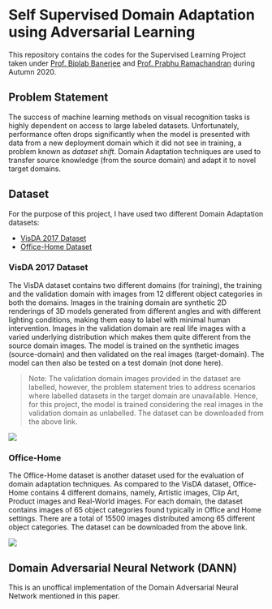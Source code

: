 # Self Supervised Domain Adaptation using Adversarial Learning
This repository contains the codes for the Supervised Learning Project taken under [Prof. Biplab Banerjee](https://biplab-banerjee.github.io/) and [Prof. Prabhu Ramachandran](https://www.aero.iitb.ac.in/~prabhu/) during Autumn 2020. 

## Problem Statement
The success of machine learning methods on visual recognition tasks is highly dependent on access to large labeled datasets. Unfortunately, performance often drops significantly when the model is presented with data from a new deployment domain which it did not see in training, a problem known as _dataset shift_. Domain Adaptation techniques are used to transfer source knowledge (from the source domain) and adapt it to novel target domains.

## Dataset
For the purpose of this project, I have used two different Domain Adaptation datasets:
* [VisDA 2017 Dataset](http://ai.bu.edu/visda-2017/)
* [Office-Home Dataset](http://hemanthdv.org/OfficeHome-Dataset/)

### VisDA 2017 Dataset
The VisDA dataset contains two different domains (for training), the training and the validation domain with images from 12 different object categories in both the domains. Images in the training domain are synthetic 2D renderings of 3D models generated from different angles and with different lighting conditions, making them easy to label with minimal human intervention. Images in the validation domain are real life images with a varied underlying distribution which makes them quite different from the source domain images. The model is trained on the synthetic images (source-domain) and then validated on the real images (target-domain). The model can then also be tested on a test domain (not done here). 
> Note: The validation domain images provided in the dataset are labelled, however, the problem statement tries to address scenarios where labelled datasets in the target domain are unavailable. Hence, for this project, the model is trained considering the real images in the validation domain as unlabelled. The dataset can be downloaded from the above link. 

![](http://ai.bu.edu/visda-2017/assets/images/classification-shift.png)

### Office-Home
The Office-Home dataset is another dataset used for the evaluation of domain adaptation techniques. As compared to the VisDA dataset, Office-Home contains 4 different domains, namely, Artistic images, Clip Art, Product images and Real-World images. For each domain, the dataset contains images of 65 object categories found typically in Office and Home settings. There are a total of 15500 images distributed among 65 different object categories. The dataset can be downloaded from the above link.

![](http://hemanthdv.github.io/profile/images/DataCollage.jpg)

## Domain Adversarial Neural Network (DANN)
This is an unoffical implementation of the Domain Adversarial Neural Network mentioned in this paper. 
